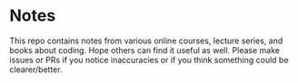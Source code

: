 # Notes
This repo contains notes from various online courses, lecture series, and books about coding. Hope others can find it useful as well. Please make issues or PRs if you notice inaccuracies or if you think something could be clearer/better.

